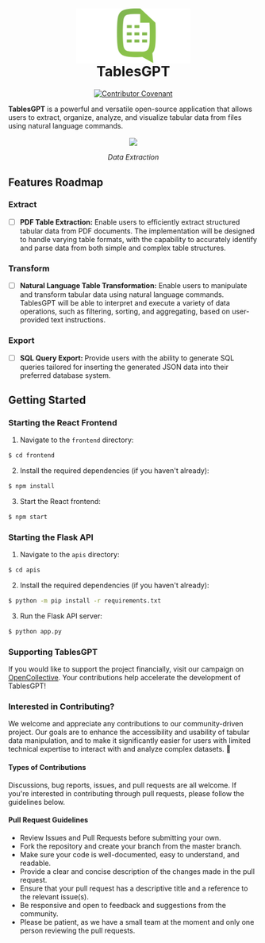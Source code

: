 <h1 align="center" >
<img src="./logo.svg" alt="TablesGPT" height="110" align="center">
<br >TablesGPT
</h1>

<div align="center">

[![Contributor Covenant](https://img.shields.io/badge/Contributor%20Covenant-2.1-4baaaa.svg)](code_of_conduct.md) 

</div>

<p><b>TablesGPT</b> is a powerful and versatile open-source application that allows users to extract, organize, analyze, and visualize tabular data from files using natural language commands.
</p>

<div align="center">
<img src="./table_extraction_alpha.gif" height="730" align="center"/>

<i>Data Extraction</i>
</div>

## Features Roadmap


### Extract

- [ ] <b>PDF Table Extraction:</b> Enable users to efficiently extract structured tabular data from PDF documents. The implementation will be designed to handle varying table formats, with the capability to accurately identify and parse data from both simple and complex table structures.<br>

### Transform

- [ ] <b>Natural Language Table Transformation:</b>  Enable users to manipulate and transform tabular data using natural language commands. TablesGPT will be able to interpret and execute a variety of data operations, such as filtering, sorting, and aggregating, based on user-provided text instructions. 

### Export
- [ ] <b>SQL Query Export: </b> Provide users with the ability to generate SQL queries tailored for inserting the generated JSON data into their preferred database system.

## Getting Started
### Starting the React Frontend
1. Navigate to the `frontend` directory:
```bash
$ cd frontend
```
2. Install the required dependencies (if you haven't already):
```bash
$ npm install
```
3. Start the React frontend:
```bash
$ npm start
```

### Starting the Flask API
1. Navigate to the `apis` directory:
```bash
$ cd apis
```
2. Install the required dependencies (if you haven't already):
```bash
$ python -m pip install -r requirements.txt
```
3. Run the Flask API server:
```bash
$ python app.py
```

### Supporting TablesGPT

If you would like to support the project financially, visit our campaign on [OpenCollective](). Your contributions help accelerate the development of TablesGPT!


### Interested in Contributing?
We welcome and appreciate any contributions to our community-driven project. Our goals are to enhance the accessibility and usability of tabular data manipulation, and to make it significantly easier for users with limited technical expertise to interact with and analyze complex datasets. 🚀

#### Types of Contributions
Discussions, bug reports, issues, and pull requests are all welcome. If you're interested in contributing through pull requests, please follow the guidelines below.

#### Pull Request Guidelines
* Review Issues and Pull Requests before submitting your own.
* Fork the repository and create your branch from the master branch.
* Make sure your code is well-documented, easy to understand, and readable.
* Provide a clear and concise description of the changes made in the pull request.
* Ensure that your pull request has a descriptive title and a reference to the relevant issue(s).
* Be responsive and open to feedback and suggestions from the community.
* Please be patient, as we have a small team at the moment and only one person reviewing the pull requests.
